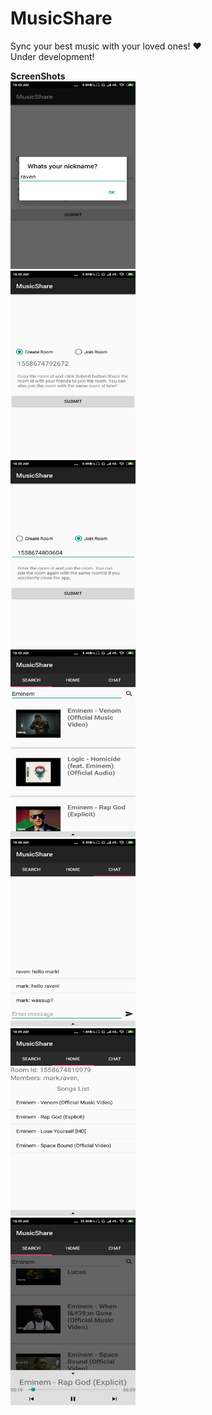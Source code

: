 # MusicShare
Sync your best music with your loved ones! ♥ <br>
Under development!

**ScreenShots**<br>
<img src=Screenshots/1.png width="200" height="300"><br>
<img src=Screenshots/2.png width="200" height="300"><br>
<img src=Screenshots/3.png width="200" height="300"><br>
<img src=Screenshots/4.png width="200" height="300"><br>
<img src=Screenshots/5.png width="200" height="300"><br>
<img src=Screenshots/6.png width="200" height="300"><br>
<img src=Screenshots/7.png width="200" height="300"><br>